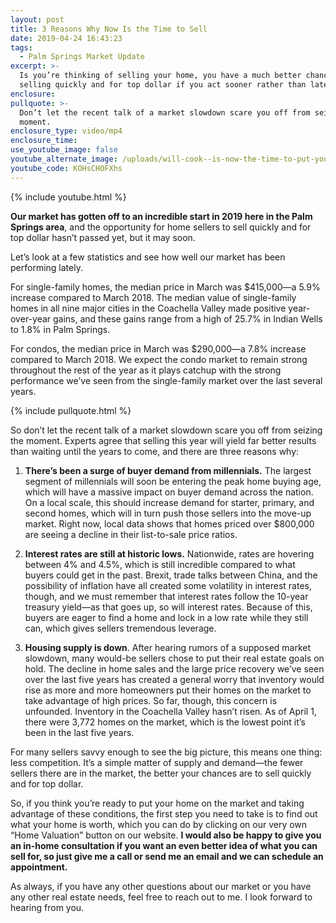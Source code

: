```yaml
---
layout: post
title: 3 Reasons Why Now Is the Time to Sell
date: 2019-04-24 16:43:23
tags:
  - Palm Springs Market Update
excerpt: >-
  Is you’re thinking of selling your home, you have a much better chance of
  selling quickly and for top dollar if you act sooner rather than later.
enclosure:
pullquote: >-
  Don’t let the recent talk of a market slowdown scare you off from seizing the
  moment.
enclosure_type: video/mp4
enclosure_time:
use_youtube_image: false
youtube_alternate_image: /uploads/will-cook--is-now-the-time-to-put-your-home-on-the-market-youtube.jpg
youtube_code: KOHsCHOFXhs
---
```


{% include youtube.html %}

**Our market has gotten off to an incredible start in 2019 here in the Palm Springs area**, and the opportunity for home sellers to sell quickly and for top dollar hasn’t passed yet, but it may soon.

Let’s look at a few statistics and see how well our market has been performing lately.

For single-family homes, the median price in March was $415,000—a 5.9% increase compared to March 2018. The median value of single-family homes in all nine major cities in the Coachella Valley made positive year-over-year gains, and these gains range from a high of 25.7% in Indian Wells to 1.8% in Palm Springs.

For condos, the median price in March was $290,000—a 7.8% increase compared to March 2018. We expect the condo market to remain strong throughout the rest of the year as it plays catchup with the strong performance we’ve seen from the single-family market over the last several years.

{% include pullquote.html %}

So don’t let the recent talk of a market slowdown scare you off from seizing the moment. Experts agree that selling this year will yield far better results than waiting until the years to come, and there are three reasons why:

1. **There’s been a surge of buyer demand from millennials.** The largest segment of millennials will soon be entering the peak home buying age, which will have a massive impact on buyer demand across the nation. On a local scale, this should increase demand for starter, primary, and second homes, which will in turn push those sellers into the move-up market. Right now, local data shows that homes priced over $800,000 are seeing a decline in their list-to-sale price ratios.

2. **Interest rates are still at historic lows.** Nationwide, rates are hovering between 4% and 4.5%, which is still incredible compared to what buyers could get in the past. Brexit, trade talks between China, and the possibility of inflation have all created some volatility in interest rates, though, and we must remember that interest rates follow the 10-year treasury yield—as that goes up, so will interest rates. Because of this, buyers are eager to find a home and lock in a low rate while they still can, which gives sellers tremendous leverage.

3. **Housing supply is down**. After hearing rumors of a supposed market slowdown, many would-be sellers chose to put their real estate goals on hold. The decline in home sales and the large price recovery we’ve seen over the last five years has created a general worry that inventory would rise as more and more homeowners put their homes on the market to take advantage of high prices. So far, though, this concern is unfounded. Inventory in the Coachella Valley hasn’t risen. As of April 1, there were 3,772 homes on the market, which is the lowest point it’s been in the last five years.

For many sellers savvy enough to see the big picture, this means one thing: less competition. It’s a simple matter of supply and demand—the fewer sellers there are in the market, the better your chances are to sell quickly and for top dollar.

So, if you think you’re ready to put your home on the market and taking advantage of these conditions, the first step you need to take is to find out what your home is worth, which you can do by clicking on our very own “Home Valuation” button on our website. **I would also be happy to give you an in-home consultation if you want an even better idea of what you can sell for, so just give me a call or send me an email and we can schedule an appointment.**

As always, if you have any other questions about our market or you have any other real estate needs, feel free to reach out to me. I look forward to hearing from you.